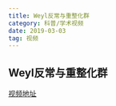 ```yaml
---
title: Weyl反常与重整化群
category: 科普/学术视频
date: 2019-03-03
tag: 视频
--- 
```


## Weyl反常与重整化群

[视频地址](http://ourscgy.ustc.edu.cn/gewuqft/fileshare/media/%E3%80%90%E4%B8%AD%E7%A7%91%E5%A4%A7%E6%A0%BC%E7%89%A9%E8%87%B4%E7%9F%A5%E7%A4%BE%E3%80%91Weyl%E5%8F%8D%E5%B8%B8%E4%B8%8E%E9%87%8D%E6%95%B4%E5%8C%96%E7%BE%A4%20-%201.%E4%B8%8D%E7%9F%A5%E9%81%93%E7%BC%93%E5%AD%98%E4%BC%9A%E4%B8%8D%E4%BC%9A%E6%9C%89%E5%BD%A9%E8%9B%8B%28Av200300608%2CP1%29.mp4)

